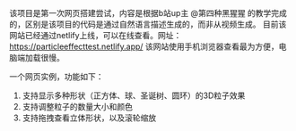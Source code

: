 该项目是第一次网页搭建尝试，内容是根据b站up主 @第四种黑猩猩 的教学完成的，区别是该项目的代码是通过自然语言描述生成的，而非从视频生成。
目前该网站已经通过netlify上线，可以在线查看。网址：https://particleeffecttest.netlify.app/
该网站使用手机浏览器查看最为方便，电脑端加载很慢。

一个网页实例，功能如下：
1. 支持显示多种形状（正方体、球、圣诞树、圆环）的3D粒子效果
2. 支持调整粒子的数量大小和颜色
3. 支持拖拽查看立体形状，以及滚轮缩放
